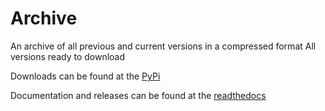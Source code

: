 # Archive

An archive of all previous and current versions in a compressed format
All versions ready to download

Downloads can be found at the [PyPi](https://pypi.org/project/discordwebhook.py/)

Documentation and releases can be found at the [readthedocs](https://discordwebhook.readthedocs.io/en/latest/)
